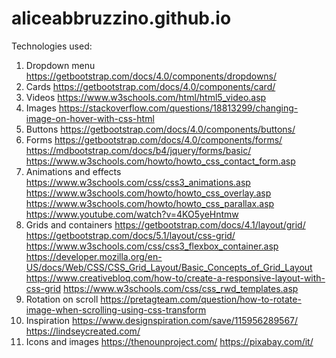 # aliceabbruzzino.github.io

Technologies used:

1. Dropdown menu
        https://getbootstrap.com/docs/4.0/components/dropdowns/
2. Cards
        https://getbootstrap.com/docs/4.0/components/card/
3. Videos
        https://www.w3schools.com/html/html5_video.asp
4. Images
        https://stackoverflow.com/questions/18813299/changing-image-on-hover-with-css-html
5. Buttons
        https://getbootstrap.com/docs/4.0/components/buttons/
6. Forms
        https://getbootstrap.com/docs/4.0/components/forms/
        https://mdbootstrap.com/docs/b4/jquery/forms/basic/
        https://www.w3schools.com/howto/howto_css_contact_form.asp
7. Animations and effects
        https://www.w3schools.com/css/css3_animations.asp
        https://www.w3schools.com/howto/howto_css_overlay.asp
        https://www.w3schools.com/howto/howto_css_parallax.asp
        https://www.youtube.com/watch?v=4KO5yeHntmw
8. Grids and containers
        https://getbootstrap.com/docs/4.1/layout/grid/
        https://getbootstrap.com/docs/5.1/layout/css-grid/
        https://www.w3schools.com/css/css3_flexbox_container.asp
        https://developer.mozilla.org/en-US/docs/Web/CSS/CSS_Grid_Layout/Basic_Concepts_of_Grid_Layout
        https://www.creativebloq.com/how-to/create-a-responsive-layout-with-css-grid
        https://www.w3schools.com/css/css_rwd_templates.asp
9. Rotation on scroll
        https://pretagteam.com/question/how-to-rotate-image-when-scrolling-using-css-transform
10. Inspiration
        https://www.designspiration.com/save/115956289567/
        https://lindseycreated.com/
11. Icons and images
        https://thenounproject.com/
        https://pixabay.com/it/
        